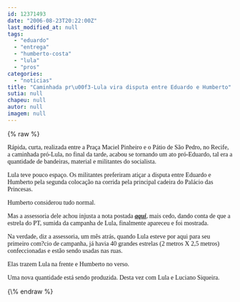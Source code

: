 ```yaml
---
id: 12371493
date: "2006-08-23T20:22:00Z"
last_modified_at: null
tags:
  - "eduardo"
  - "entrega"
  - "humberto-costa"
  - "lula"
  - "pros"
categories:
  - "noticias"
title: "Caminhada pr\u00f3-Lula vira disputa entre Eduardo e Humberto"
sutia: null
chapeu: null
autor: null
imagem: null
---
```

{\% raw %}
<p><P><FONT face=Verdana>Rápida, curta, realizada entre a Praça Maciel Pinheiro e o Pátio de São Pedro, no Recife, a caminhada pró-Lula, no final da tarde, acabou se tornando um ato pró-Eduardo, tal era a quantidade de bandeiras, material e militantes do socialista.</FONT></P></p>
<p><P><FONT face=Verdana>Lula teve pouco espaço. Os militantes preferiram atiçar a disputa entre Eduardo e Humberto pela segunda colocação na corrida pela principal cadeira do Palácio das Princesas.</FONT></P></p>
<p><P><FONT face=Verdana>Humberto considerou tudo normal. </FONT></P></p>
<p><P><FONT face=Verdana>Mas a assessoria dele achou injusta a nota postada <STRONG><EM><U><A href=\"https://jc3.uol.com.br/blogs/jc////index.php#956\">aqui</A></U></EM></STRONG>, mais cedo, dando conta de que a estrela do PT, sumida da campanha de Lula, finalmente apareceu e foi mostrada.</FONT></P></p>
<p><P><FONT face=Verdana>Na verdade, diz a assessoria, um mês atrás, quando Lula esteve por aqui para seu primeiro com?cio de campanha, já havia 40 grandes estrelas (2 metros X 2,5 metros) confeccionadas e estão sendo usadas nas ruas.</FONT></P></p>
<p><P><FONT face=Verdana>Elas trazem Lula na frente e Humberto no verso.</FONT></P></p>
<p><P><FONT face=Verdana>Uma nova quantidade está sendo produzida. Desta vez com Lula e Luciano Siqueira.</FONT></P> </p>
{\% endraw %}
